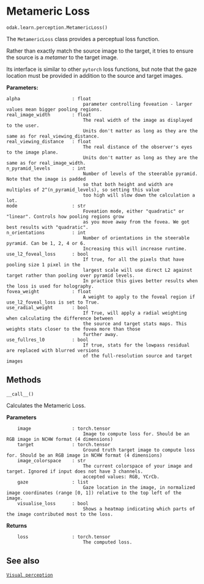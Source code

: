 # Metameric Loss

`odak.learn.perception.MetamericLoss()`

The `MetamericLoss` class provides a perceptual loss function.

Rather than exactly match the source image to the target, it tries to ensure the source is a *metamer* to the target image.

Its interface is similar to other `pytorch` loss functions, but note that the gaze location must be provided in addition to the source and target images.

**Parameters:**

    alpha                   : float
                                parameter controlling foveation - larger values mean bigger pooling regions.
    real_image_width        : float 
                                The real width of the image as displayed to the user.
                                Units don't matter as long as they are the same as for real_viewing_distance.
    real_viewing_distance   : float 
                                The real distance of the observer's eyes to the image plane.
                                Units don't matter as long as they are the same as for real_image_width.
    n_pyramid_levels        : int 
                                Number of levels of the steerable pyramid. Note that the image is padded
                                so that both height and width are multiples of 2^(n_pyramid_levels), so setting this value
                                too high will slow down the calculation a lot.
    mode                    : str 
                                Foveation mode, either "quadratic" or "linear". Controls how pooling regions grow
                                as you move away from the fovea. We got best results with "quadratic".
    n_orientations          : int 
                                Number of orientations in the steerable pyramid. Can be 1, 2, 4 or 6.
                                Increasing this will increase runtime.
    use_l2_foveal_loss      : bool 
                                If true, for all the pixels that have pooling size 1 pixel in the 
                                largest scale will use direct L2 against target rather than pooling over pyramid levels.
                                In practice this gives better results when the loss is used for holography.
    fovea_weight            : float 
                                A weight to apply to the foveal region if use_l2_foveal_loss is set to True.
    use_radial_weight       : bool 
                                If True, will apply a radial weighting when calculating the difference between
                                the source and target stats maps. This weights stats closer to the fovea more than those
                                further away.
    use_fullres_l0          : bool 
                                If true, stats for the lowpass residual are replaced with blurred versions
                                of the full-resolution source and target images

## Methods

`__call__()`

Calculates the Metameric Loss.

**Parameters**

        image               : torch.tensor
                                Image to compute loss for. Should be an RGB image in NCHW format (4 dimensions)
        target              : torch.tensor
                                Ground truth target image to compute loss for. Should be an RGB image in NCHW format (4 dimensions)
        image_colorspace    : str
                                The current colorspace of your image and target. Ignored if input does not have 3 channels.
                                accepted values: RGB, YCrCb.
        gaze                : list
                                Gaze location in the image, in normalized image coordinates (range [0, 1]) relative to the top left of the image.
        visualise_loss      : bool
                                Shows a heatmap indicating which parts of the image contributed most to the loss. 
        
**Returns**

        loss                : torch.tensor
                                The computed loss.

## See also

[`Visual perception`](../../../perception.md)
